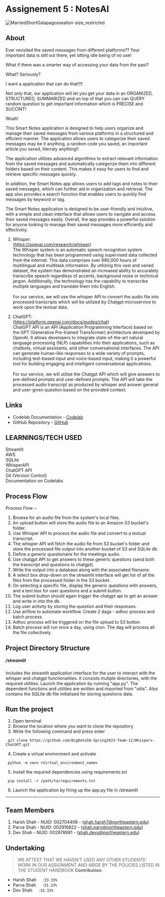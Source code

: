 # Assignement 5 : NotesAI

![MarriedShortGalapagossealion-size_restricted](https://user-images.githubusercontent.com/114712818/230681480-13e21bff-e7df-4da2-967d-fedef3d17932.gif)

## About 

Ever revisited the saved messages from different platforms?? Your important data is still out there, yet sitting idle being of no use! <br>

What if there was a smarter way of accessing your data from the past?<br>

What? Seriously?<br>

I want a application that can do that!!!! <br>

Not only that, our application will let you get your data in an ORGANIZED, STRUCTURED, SUMMARIZED and on top of that you can can QUERY random question to get important information which is PRECISE and SUCCINT! <br>

Woah!



This Smart Notes application is designed to help users organize and manage their saved messages from various platforms in a structured and efficient manner. The application allows users to categorize their saved messages may be it anything, a random code you saved, an important article you saved, literraly anything!!



The application utilizes advanced algorithms to extract relevant information from the saved messages and automatically categorize them into different folders based on their content. This makes it easy for users to find and retrieve specific messages quickly.

In addition, the Smart Notes app allows users to add tags and notes to their saved messages, which can further aid in organization and retrieval. The app also provides a search function that enables users to quickly find messages by keyword or tag.

The Smart Notes application is designed to be user-friendly and intuitive, with a simple and clean interface that allows users to navigate and access their saved messages easily. Overall, the app provides a powerful solution for anyone looking to manage their saved messages more efficiently and effectively.
1. Whisper:<br>
(https://openai.com/research/whisper) <br>
The Whisper system is an automatic speech recognition system technology that has been programmed using supervised data collected from the internet. This data comprises over 680,000 hours of multilingual and multitask information. By utilizing this vast and varied dataset, the system has demonstrated an increased ability to accurately transcribe speech regardless of accents, background noise or technical jargon. Additionally, the technology has the capability to transcribe multiple languages and translate them into English.<br><br>
For our service, we will use the whisper API to convert the audio file into processed transcripts which will be utilized by Chatgpt microservice to work upon the textual data.

2. ChatGPT:<br>
(https://platform.openai.com/docs/guides/chat) <br>
ChatGPT API is an API (Application Programming Interface) based on the GPT (Generative Pre-trained Transformer) architecture developed by OpenAI. It allows developers to integrate state-of-the-art natural language processing (NLP) capabilities into their applications, such as chatbots, virtual assistants, and other conversational interfaces. The API can generate human-like responses to a wide variety of prompts, including text-based input and voice-based input, making it a powerful tool for building engaging and intelligent conversational applications.<br><br>
For our service, we will utilize the Chatgpt API which will give answers to pre-defined prompts and user-defined prompts. The API will take the processed audio transcript as produced by whisper and answer general and user-given question based on the provided context. 




## Links
* Codelab Documentation - [Codelab](https://codelabs-preview.appspot.com/?file_id=1vdqyyXWdfmrKZww20KxfUh0Gximydyv3gAmIn1G1pTU/#0)
* GitHub Repository - [GitHub](https://github.com/BigDataIA-Spring2023-Team-12/NotesAI)


## LEARNINGS/TECH USED
Streamlit<br>
AWS<br>
SQLite<br>
WhisperAPI<br>
ChatGPT API<br>
Git (Version Control)<br>
Documentation on Codelabs<br>


## Process Flow

Process Flow :-

1. Browse for an audio file from the system's local files.
2. An upload button will store the audio file to an Amazon S3 bucket's folder.
3. Use Whisper API to process the audio file and convert to a textual transcript.
4. The whisper API will fetch the audio fie from S3 bucket's folder and store the processed file output into another bucket of S3 and SQLite db.
5. Define a generic questionaire for the meetings audio.
6. Use chatgpt API to get answers to these generic questions (send both the transcript and questions to chatgpt).
7. Write the output into a database along with the associated filename.
8. A select box drop-down on the streamlit interface will get list of all the files from the processed folder in the S3 bucket.
9. On selecting a specific file, display the generic questions with answers, and a text box for user questions and a submit button.
10. The submit button should again trigger the chatgpt api to get an answer and write in into the db.
11. Log user activity by storing the question and their responses.
12. Use airflow to automate workflow. Create 2 dags - adhoc process and batch process.
13. Adhoc process will be triggered on the file upload to S3 button.
14. Batch process will run once a day, using cron. The dag will process all the file collectively.



## Project Directory Structure


##### /streamlit
Includes the streamlit application interface for the user to interact with the whisper and chatgpt functionalities. It consists mutiple directories, with the required utilities. Launch the application by running "app.py". The dependent functions and utilities are written and imported from "utils". Also contains the SQLite db file initialized for storing questions data.  




## Run the project
1. Open terminal
2. Browse the location where you want to clone the repository
3. Write the following command and press enter 

````
 git clone https://github.com/BigDataIA-Spring2023-Team-12/Whispers-ChatGPT.git
 ````
 4. Create a virtual environment and activate
 ````
  python -m venv <Virtual_environment_name>
 ````
 5. Install the required dependencies using requirements.txt
 ````
  pip install -r /path/to/requirements.txt
 ````
6. Launch the application by firing up the app.py file in /streamlit




---
## Team Members
1. Harsh Shah - NUID: 002704406 - (shah.harsh7@northeastern.edu)
2. Parva Shah - NUID: 002916822 - (shah.parv@northeastern.edu)
3. Dev Shah - NUID: 002978981 - (shah.devs@northeastern.edu)



## Undertaking

> WE ATTEST THAT WE HAVEN’T USED ANY OTHER STUDENTS’ WORK IN OUR ASSIGNMENT AND ABIDE BY THE POLICIES LISTED IN THE STUDENT HANDBOOK
**Contribution**: 
*   Harsh Shah &emsp; :`33.33%`
*   Parva Shah &emsp; :`33.33%`
*   Dev Shah &emsp;   :`33.33%`